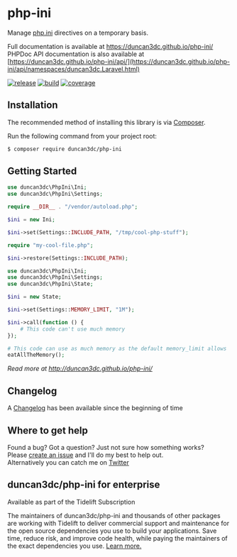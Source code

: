 # php-ini
Manage [php.ini](https://secure.php.net/manual/en/ini.list.php) directives on a temporary basis.

Full documentation is available at https://duncan3dc.github.io/php-ini/  
PHPDoc API documentation is also available at [https://duncan3dc.github.io/php-ini/api/](https://duncan3dc.github.io/php-ini/api/namespaces/duncan3dc.Laravel.html)  

[![release](https://poser.pugx.org/duncan3dc/php-ini/version.svg)](https://packagist.org/packages/duncan3dc/php-ini)
[![build](https://travis-ci.org/duncan3dc/php-ini.svg?branch=master)](https://travis-ci.org/duncan3dc/php-ini)
[![coverage](https://codecov.io/gh/duncan3dc/php-ini/graph/badge.svg)](https://codecov.io/gh/duncan3dc/php-ini)


## Installation

The recommended method of installing this library is via [Composer](https://getcomposer.org/).

Run the following command from your project root:

```bash
$ composer require duncan3dc/php-ini
```


## Getting Started

```php
use duncan3dc\PhpIni\Ini;
use duncan3dc\PhpIni\Settings;

require __DIR__ . "/vendor/autoload.php";

$ini = new Ini;

$ini->set(Settings::INCLUDE_PATH, "/tmp/cool-php-stuff");

require "my-cool-file.php";

$ini->restore(Settings::INCLUDE_PATH);
```

```php
use duncan3dc\PhpIni\Ini;
use duncan3dc\PhpIni\Settings;
use duncan3dc\PhpIni\State;

$ini = new State;

$ini->set(Settings::MEMORY_LIMIT, "1M");

$ini->call(function () {
    # This code can't use much memory
});

# This code can use as much memory as the default memory_limit allows
eatAllTheMemory();
```

_Read more at http://duncan3dc.github.io/php-ini/_


## Changelog
A [Changelog](CHANGELOG.md) has been available since the beginning of time


## Where to get help
Found a bug? Got a question? Just not sure how something works?  
Please [create an issue](//github.com/duncan3dc/php-ini/issues) and I'll do my best to help out.  
Alternatively you can catch me on [Twitter](https://twitter.com/duncan3dc)


## duncan3dc/php-ini for enterprise

Available as part of the Tidelift Subscription

The maintainers of duncan3dc/php-ini and thousands of other packages are working with Tidelift to deliver commercial support and maintenance for the open source dependencies you use to build your applications. Save time, reduce risk, and improve code health, while paying the maintainers of the exact dependencies you use. [Learn more.](https://tidelift.com/subscription/pkg/packagist-duncan3dc-php-ini?utm_source=packagist-duncan3dc-php-ini&utm_medium=referral&utm_campaign=readme)
